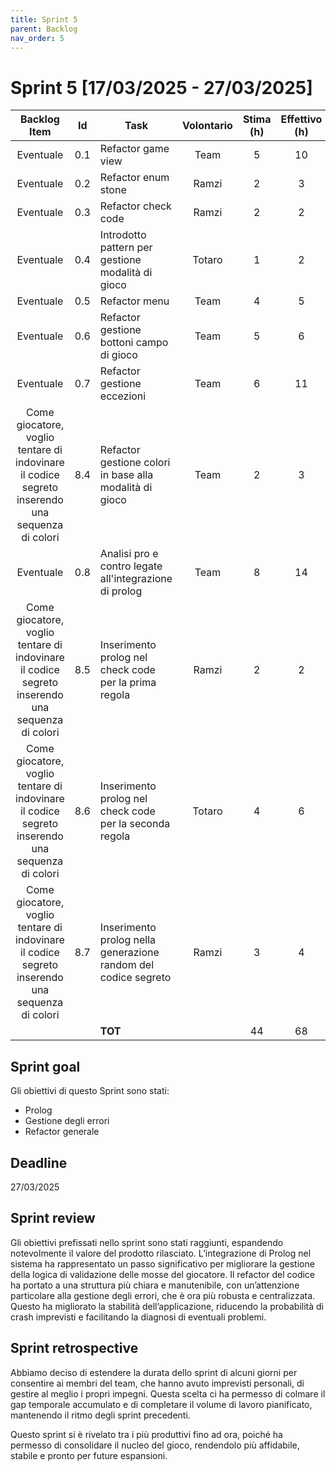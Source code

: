 ```yaml
---
title: Sprint 5
parent: Backlog
nav_order: 5
---
```

# Sprint 5 [17/03/2025 - 27/03/2025]

|                                          Backlog Item                                           | Id  | Task                                                           | Volontario | Stima (h) | Effettivo (h) |
|:-----------------------------------------------------------------------------------------------:|:---:|----------------------------------------------------------------|:----------:|:---------:|:-------------:|
|                                            Eventuale                                            | 0.1 | Refactor game view                                             |    Team    |     5     |      10       |
|                                            Eventuale                                            | 0.2 | Refactor enum stone                                            |   Ramzi    |     2     |       3       |
|                                            Eventuale                                            | 0.3 | Refactor check code                                            |   Ramzi    |     2     |       2       |
|                                            Eventuale                                            | 0.4 | Introdotto pattern per gestione modalità di gioco              |   Totaro   |     1     |       2       |
|                                            Eventuale                                            | 0.5 | Refactor menu                                                  |    Team    |     4     |       5       |
|                                            Eventuale                                            | 0.6 | Refactor gestione bottoni campo di gioco                       |    Team    |     5     |       6       |
|                                            Eventuale                                            | 0.7 | Refactor gestione eccezioni                                    |    Team    |     6     |      11       |
| Come giocatore, voglio tentare di indovinare il codice segreto inserendo una sequenza di colori | 8.4 | Refactor gestione colori in base alla modalità di gioco        |    Team    |     2     |       3       |
|                                            Eventuale                                            | 0.8 | Analisi pro e contro legate all'integrazione di prolog         |    Team    |     8     |      14       |
| Come giocatore, voglio tentare di indovinare il codice segreto inserendo una sequenza di colori | 8.5 | Inserimento prolog nel check code per la prima regola          |   Ramzi    |     2     |       2       |
| Come giocatore, voglio tentare di indovinare il codice segreto inserendo una sequenza di colori | 8.6 | Inserimento prolog nel check code per la seconda regola        |   Totaro   |     4     |       6       |
| Come giocatore, voglio tentare di indovinare il codice segreto inserendo una sequenza di colori | 8.7 | Inserimento prolog nella generazione random del codice segreto |   Ramzi    |     3     |       4       |
|                                                                                                 |     | **TOT**                                                        |            |    44     |      68       |

## Sprint goal

Gli obiettivi di questo Sprint sono stati:
- Prolog
- Gestione degli errori
- Refactor generale

## Deadline

27/03/2025

## Sprint review
Gli obiettivi prefissati nello sprint sono stati raggiunti, espandendo notevolmente il valore del prodotto rilasciato.
L’integrazione di Prolog nel sistema ha rappresentato un passo significativo per migliorare la gestione della logica di 
validazione delle mosse del giocatore.
Il refactor del codice ha portato a una struttura più chiara e manutenibile, con un’attenzione particolare alla gestione degli 
errori, che è ora più robusta e centralizzata. Questo ha migliorato la stabilità dell’applicazione, riducendo la probabilità di 
crash imprevisti e facilitando la diagnosi di eventuali problemi.

## Sprint retrospective
Abbiamo deciso di estendere la durata dello sprint di alcuni giorni per consentire ai membri del team, che 
hanno avuto imprevisti personali, di gestire al meglio i propri impegni. Questa scelta ci ha permesso di colmare il gap 
temporale accumulato e di completare il volume di lavoro pianificato, mantenendo il ritmo degli sprint precedenti.

Questo sprint si è rivelato tra i più produttivi fino ad ora, poiché ha permesso di consolidare il nucleo del gioco, rendendolo 
più affidabile, stabile e pronto per future espansioni.
